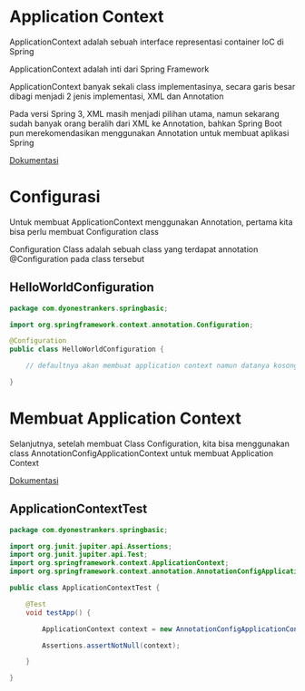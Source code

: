 # Application Context

ApplicationContext adalah sebuah interface representasi container IoC di Spring

ApplicationContext adalah inti dari Spring Framework

ApplicationContext banyak sekali class implementasinya, secara garis besar dibagi menjadi 2 jenis implementasi, XML dan Annotation

Pada versi Spring 3, XML masih menjadi pilihan utama, namun sekarang sudah banyak orang beralih dari XML ke Annotation, bahkan Spring Boot pun merekomendasikan menggunakan Annotation untuk membuat aplikasi Spring

[Dokumentasi](https://docs.spring.io/spring-framework/docs/current/javadoc-api/org/springframework/context/ApplicationContext.html) 

# Configurasi

Untuk membuat ApplicationContext menggunakan Annotation, pertama kita bisa perlu membuat Configuration class

Configuration Class adalah sebuah class yang terdapat annotation @Configuration pada class tersebut

## HelloWorldConfiguration
```java
package com.dyonestrankers.springbasic;

import org.springframework.context.annotation.Configuration;

@Configuration
public class HelloWorldConfiguration {

    // defaultnya akan membuat application context namun datanya kosong

}
```

# Membuat Application Context

Selanjutnya, setelah membuat Class Configuration, kita bisa menggunakan class AnnotationConfigApplicationContext untuk membuat Application Context

[Dokumentasi](https://docs.spring.io/spring-framework/docs/current/javadoc-api/org/springframework/context/annotation/AnnotationConfigApplicationContext.html) 

## ApplicationContextTest
```java
package com.dyonestrankers.springbasic;

import org.junit.jupiter.api.Assertions;
import org.junit.jupiter.api.Test;
import org.springframework.context.ApplicationContext;
import org.springframework.context.annotation.AnnotationConfigApplicationContext;

public class ApplicationContextTest {

    @Test
    void testApp() {

        ApplicationContext context = new AnnotationConfigApplicationContext(HelloWorldConfiguration.class);

        Assertions.assertNotNull(context);

    }

}
```